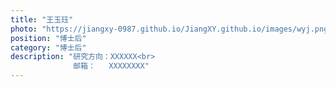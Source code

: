 ```yaml
---
title: "王玉珏"
photo: "https://jiangxy-0987.github.io/JiangXY.github.io/images/wyj.png"
position: "博士后"
category: "博士后"
description: "研究方向：XXXXXX<br>
              邮箱：   XXXXXXXX"
---
```

